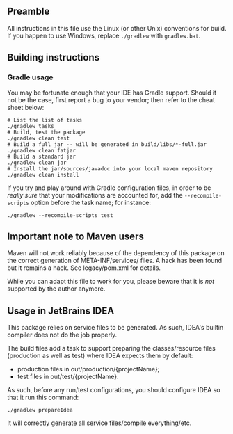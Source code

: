 ## Preamble

All instructions in this file use the Linux (or other Unix) conventions for
build. If you happen to use Windows, replace `./gradlew` with `gradlew.bat`.

## Building instructions

### Gradle usage

You may be fortunate enough that your IDE has Gradle support. Should it not
be the case, first report a bug to your vendor; then refer to the cheat sheet
below:

```
# List the list of tasks
./gradlew tasks
# Build, test the package
./gradlew clean test
# Build a full jar -- will be generated in build/libs/*-full.jar
./gradlew clean fatjar
# Build a standard jar
./gradlew clean jar
# Install the jar/sources/javadoc into your local maven repository
./gradlew clean install
```

If you try and play around with Gradle configuration files, in order to be
_really sure_ that your modifications are accounted for, add the
`--recompile-scripts` option before the task name; for instance:

```
./gradlew --recompile-scripts test
```

## Important note to Maven users

Maven will not work reliably because of the dependency of this package on the
correct generation of META-INF/services/ files. A hack has been found but it
remains a hack. See legacy/pom.xml for details.

While you can adapt this file to work for you, please beware that it is _not_
supported by the author anymore.

## Usage in JetBrains IDEA

This package relies on service files to be generated. As such, IDEA's builtin
compiler does not do the job properly.

The build files add a task to support preparing the classes/resource files
(production as well as test) where IDEA expects them by default:

* production files in out/production/{projectName};
* test files in out/test/{projectName}.

As such, before any run/test configurations, you should configure IDEA so that
it run this command:

```
./gradlew prepareIdea
```

It will correctly generate all service files/compile everything/etc.

